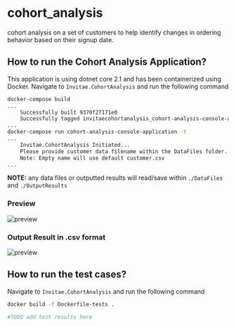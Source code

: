 # cohort_analysis
cohort analysis on a set of customers to help identify changes in ordering behavior based on their signup date.

## How to run the Cohort Analysis Application?
This application is using dotnet core 2.1 and has been containerized using Docker. Navigate to `Invitae.CohortAnalysis` and run the following command

```sh
docker-compose build
...
    Successfully built 9370f27171e0
    Successfully tagged invitaecohortanalysis_cohort-analysis-console-application:latest
...
docker-compose run cohort-analysis-console-application -t
...
    Invitae.CohortAnalysis Initiated...
    Please provide customer data filename within the DataFiles folder.
    Note: Empty name will use default customer.csv
...
```
**NOTE:** any data files or outputted results will read/save within `./DataFiles` and `./OutputResults`

### Preview
![preview](https://cl.ly/7e7df49ff1e2/Screen%252520Recording%2525202018-08-26%252520at%25252011.48%252520PM.gif)


### Output Result in .csv format
![preview](https://cl.ly/7ed37767c70e)

## How to run the test cases?
Navigate to `Invitae.CohortAnalysis` and run the following command
```sh
docker build -f Dockerfile-tests .
```

```sh
#TODO add test results here
```
